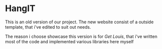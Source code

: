 # HangIT

This is an old version of our project. The new website consist of a outside template, that i've edited to suit out needs.

The reason i choose showcase this version is for *Get Louis*, that i've written most of the code and implemented various libraries here myself
